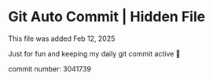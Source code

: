 # Git Auto Commit | Hidden File

This file was added Feb 12, 2025

Just for fun and keeping my daily git commit active 🤪

commit number: 3041739
